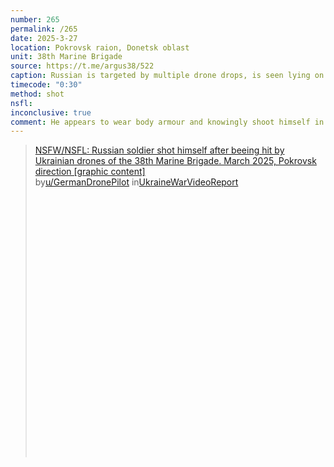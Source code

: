 ```yaml
---
number: 265
permalink: /265
date: 2025-3-27
location: Pokrovsk raion, Donetsk oblast
unit: 38th Marine Brigade
source: https://t.me/argus38/522
caption: Russian is targeted by multiple drone drops, is seen lying on the ground and shooting himself in the heart twice, eventually appears dead
timecode: "0:30"
method: shot
nsfl: 
inconclusive: true
comment: He appears to wear body armour and knowingly shoot himself in protected area, probably in an attempt to deceive drone operator.
---
```

<blockquote class="reddit-embed-bq" style="height:500px" data-embed-height="586"><a href="https://www.reddit.com/r/UkraineWarVideoReport/comments/1jlfne7/nsfwnsfl_russian_soldier_shot_himself_after/">NSFW/NSFL: Russian soldier shot himself after beeing hit by Ukrainian drones of the 38th Marine Brigade. March 2025, Pokrovsk direction [graphic content]</a><br> by<a href="https://www.reddit.com/user/GermanDronePilot/">u/GermanDronePilot</a> in<a href="https://www.reddit.com/r/UkraineWarVideoReport/">UkraineWarVideoReport</a></blockquote><script async="" src="https://embed.reddit.com/widgets.js" charset="UTF-8"></script>